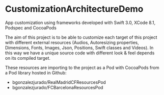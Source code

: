 # CustomizationArchitectureDemo
App customization using frameworks developed with Swift 3.0, XCode 8.1, Podspec and CocoaPods

The aim of this project is to be able to customize each target of this project with different external resources 
(Audios, Autoresizing properties, Dimensions, Fonts, Images, Json, Positions, Swift classes and Videos). In this
way we have a unique source code with different look & feel depends on its compiled target.

These resources are importing to the project as a Pod with CocoaPods from a Pod library hosted in Github:
- bgonzalezjurado/RealMadridCFResourcesPod
- bgonzalezjurado/FCBarcelonaResourcesPod
